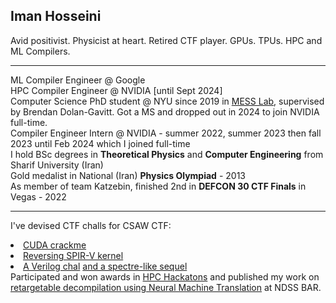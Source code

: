 ## Iman Hosseini
Avid positivist. Physicist at heart. Retired CTF player. GPUs. TPUs. HPC and ML Compilers.
_________________
ML Compiler Engineer @ Google </br>
HPC Compiler Engineer @ NVIDIA [until Sept 2024] </br>
Computer Science PhD student @ NYU since 2019 in [MESS Lab](https://messlab.moyix.net/), supervised by Brendan Dolan-Gavitt. Got a MS and dropped out in 2024 to join NVIDIA full-time. </br>
Compiler Engineer Intern @ NVIDIA - summer 2022, summer 2023 then fall 2023 until Feb 2024 which I joined full-time </br>
I hold BSc degrees in **Theoretical Physics** and **Computer Engineering** from Sharif University (Iran) </br>
Gold medalist in National (Iran) **Physics Olympiad** - 2013 </br> 
As member of team Katzebin, finished 2nd in **DEFCON 30 CTF Finals** in Vegas - 2022 </br>
_________________
I've devised CTF challs for CSAW CTF: </br>
<li><a href="https://blog.osiris.cyber.nyu.edu/2020/12/01/cuda-reversing/">CUDA crackme</li>
<li><a href="https://github.com/osirislab/CSAW-CTF-2021-Finals/tree/main/rev/glootie">Reversing SPIR-V kernel</li> 
<li><a href="https://github.com/osirislab/CSAW-CTF-2021-Quals/tree/main/rev/ncore">A Verilog chal</a> <a href="https://github.com/osirislab/CSAW-CTF-2021-Finals/tree/main/rev/sfc">and a spectre-like sequel</a></li> 
Participated and won awards in <a href="https://community.arm.com/arm-community-blogs/b/high-performance-computing-blog/posts/aws-arm-ahug-hpc-cloud-hackathon">HPC Hackatons</a> and published my work on <a href="https://www.ndss-symposium.org/ndss-paper/auto-draft-298/">retargetable decompilation using Neural Machine Translation</a> at NDSS BAR. 
